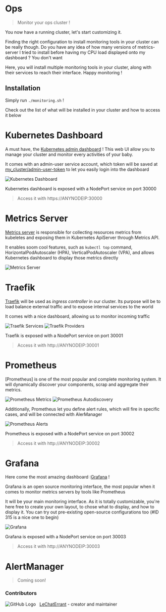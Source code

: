 # Ops

> Monitor your ops cluster !

You now have a running cluster, let's start customizing it.

Finding the right configuration to install monitoring tools in your cluster can be really though. Do you have any idea of how many versions of metrics-server I tried to install before having my CPU load displayed onto my dashboard ? You don't want

Here, you will install multiple monitoring tools in your cluster, along with their services to reach their interface. Happy monitoring !

## Installation

Simply run `./monitoring.sh` !

Check out the list of what will be installed in your cluster and how to access it below

# Kubernetes Dashboard

A must have, the [Kubernetes admin dashboard](https://kubernetes.io/docs/tasks/access-application-cluster/web-ui-dashboard/) ! This web UI allow you to manage your cluster and monitor every activities of your baby.

It comes with an admin-user service account, which token will be saved at [my_cluster/admin-user-token](https://github.com/LeChatErrant/ops/tree/master/my_cluster/admin-user-token) to let you easily login into the dashboard

![Kubernetes Dashboard](../.github/dashboard.png)

Kubernetes dashboard is exposed with a NodePort service on port 30000

> Access it with https://ANYNODEIP:30000

# Metrics Server

[Metrics server](https://github.com/kubernetes-sigs/metrics-server) is responsible for collecting resources metrics from kubeletes and exposing them in Kubernetes ApiServer through Metrics API.

It enables soom cool features, such as `kubectl top` command, HorizontalPodAutoscaler (HPA), VerticalPodAutoscaler (VPA), and allows Kubernetes dashboard to display those metrics directly

![Metrics Server](../.github/metrics-server.png)

# Traefik

[Traefik](https://containo.us/traefik/) will be used as *ingress controller* in our cluster. Its purpose will be to load balance external traffic and to expose internal services to the world

It comes with a nice dashboard, allowing us to monitor incoming traffic

![Traefik Services](../.github/traefik-services.png)
![Traefik Providers](../.github/traefik-providers.png)

Traefik is exposed with a NodePort service on port 30001

> Access it with http://ANYNODEIP:30001

# Prometheus

[Prometheus] is one of the most popular and complete monitoring system. It will dynamically discover your components, scrap and aggregate their metrics.

![Prometheus Metrics](../.github/prometheus-metrics.png)
![Prometheus Autodiscovery](../.github/prometheus-autodiscovery.png)

Additionally, Prometheus let you define alert rules, which will fire in specific cases, and will be connected with AlerManager

![Prometheus Alerts](../.github/prometheus-alerts.png)

Prometheus is exposed with a NodePort service on port 30002

> Access it with http://ANYNODEIP:30002

# Grafana

Here come the most amazing dashboard :[Grafana](https://grafana.com/) !

Grafana is an open source monitoring interface, the most popular when it comes to monitor metrics servers by tools like Prometheus

It will be your main monitoring interface. As it is totally customizable, you're here free to create your own layout, to chose what to display, and how to display it. You can try out pre-existing open-source configurations too (#ID 315 is a nice one to begin)

![Grafana](../.github/grafana.png)

Grafana is exposed with a NodePort service on port 30003

> Access it with http://ANYNODEIP:30003

# AlertManager

> Coming soon!

### Contributors

![GitHub Logo](https://github.com/LeChatErrant.png?size=30) &nbsp; [LeChatErrant](https://github.com/LeChatErrant) - creator and maintainer
